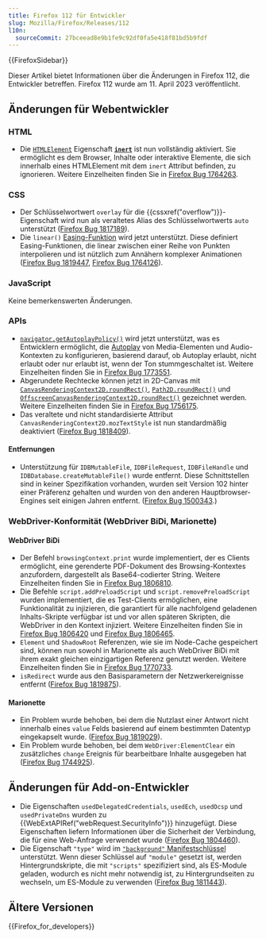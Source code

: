 ```yaml
---
title: Firefox 112 für Entwickler
slug: Mozilla/Firefox/Releases/112
l10n:
  sourceCommit: 27bceead8e9b1fe9c92df0fa5e418f81bd5b9fdf
---
```


{{FirefoxSidebar}}

Dieser Artikel bietet Informationen über die Änderungen in Firefox 112, die Entwickler betreffen. Firefox 112 wurde am 11. April 2023 veröffentlicht.

## Änderungen für Webentwickler

### HTML

- Die [`HTMLElement`](/de/docs/Web/API/HTMLElement) Eigenschaft [**`inert`**](/de/docs/Web/HTML/Global_attributes/inert) ist nun vollständig aktiviert. Sie ermöglicht es dem Browser, Inhalte oder interaktive Elemente, die sich innerhalb eines HTMLElement mit dem `inert` Attribut befinden, zu ignorieren. Weitere Einzelheiten finden Sie in [Firefox Bug 1764263](https://bugzil.la/1764263).

### CSS

- Der Schlüsselwortwert `overlay` für die {{cssxref("overflow")}}-Eigenschaft wird nun als veraltetes Alias des Schlüsselwortwerts `auto` unterstützt ([Firefox Bug 1817189](https://bugzil.la/1817189)).
- Die `linear()` [Easing-Funktion](/de/docs/Web/CSS/easing-function) wird jetzt unterstützt. Diese definiert Easing-Funktionen, die linear zwischen einer Reihe von Punkten interpolieren und ist nützlich zum Annähern komplexer Animationen ([Firefox Bug 1819447](https://bugzil.la/1819447), [Firefox Bug 1764126](https://bugzil.la/1764126)).

### JavaScript

Keine bemerkenswerten Änderungen.

### APIs

- [`navigator.getAutoplayPolicy()`](/de/docs/Web/API/Navigator/getAutoplayPolicy) wird jetzt unterstützt, was es Entwicklern ermöglicht, die [Autoplay](/de/docs/Web/Media/Guides/Autoplay) von Media-Elementen und Audio-Kontexten zu konfigurieren, basierend darauf, ob Autoplay erlaubt, nicht erlaubt oder nur erlaubt ist, wenn der Ton stummgeschaltet ist. Weitere Einzelheiten finden Sie in [Firefox Bug 1773551](https://bugzil.la/1773551).
- Abgerundete Rechtecke können jetzt in 2D-Canvas mit [`CanvasRenderingContext2D.roundRect()`](/de/docs/Web/API/CanvasRenderingContext2D/roundRect), [`Path2D.roundRect()`](/de/docs/Web/API/Path2D#path2d.roundrect) und [`OffscreenCanvasRenderingContext2D.roundRect()`](/de/docs/Web/API/OffscreenCanvasRenderingContext2D#canvasrenderingcontext2d.roundrect) gezeichnet werden. Weitere Einzelheiten finden Sie in [Firefox Bug 1756175](https://bugzil.la/1756175).
- Das veraltete und nicht standardisierte Attribut `CanvasRenderingContext2D.mozTextStyle` ist nun standardmäßig deaktiviert ([Firefox Bug 1818409](https://bugzil.la/1818409)).

#### Entfernungen

- Unterstützung für `IDBMutableFile`, `IDBFileRequest`, `IDBFileHandle` und `IDBDatabase.createMutableFile()` wurde entfernt. Diese Schnittstellen sind in keiner Spezifikation vorhanden, wurden seit Version 102 hinter einer Präferenz gehalten und wurden von den anderen Hauptbrowser-Engines seit einigen Jahren entfernt. ([Firefox Bug 1500343](https://bugzil.la/1500343).)

### WebDriver-Konformität (WebDriver BiDi, Marionette)

#### WebDriver BiDi

- Der Befehl `browsingContext.print` wurde implementiert, der es Clients ermöglicht, eine gerenderte PDF-Dokument des Browsing-Kontextes anzufordern, dargestellt als Base64-codierter String. Weitere Einzelheiten finden Sie in [Firefox Bug 1806810](https://bugzil.la/1806810).
- Die Befehle `script.addPreloadScript` und `script.removePreloadScript` wurden implementiert, die es Test-Clients ermöglichen, eine Funktionalität zu injizieren, die garantiert für alle nachfolgend geladenen Inhalts-Skripte verfügbar ist und vor allen späteren Skripten, die WebDriver in den Kontext injiziert. Weitere Einzelheiten finden Sie in [Firefox Bug 1806420](https://bugzil.la/1806420) und [Firefox Bug 1806465](https://bugzil.la/1806465).
- `Element` und `ShadowRoot` Referenzen, wie sie im Node-Cache gespeichert sind, können nun sowohl in Marionette als auch WebDriver BiDi mit ihrem exakt gleichen einzigartigen Referenz genutzt werden. Weitere Einzelheiten finden Sie in [Firefox Bug 1770733](https://bugzil.la/1770733).
- `isRedirect` wurde aus den Basisparametern der Netzwerkereignisse entfernt ([Firefox Bug 1819875](https://bugzil.la/1819875)).

#### Marionette

- Ein Problem wurde behoben, bei dem die Nutzlast einer Antwort nicht innerhalb eines `value` Felds basierend auf einem bestimmten Datentyp eingekapselt wurde. ([Firefox Bug 1819029](https://bugzil.la/1819029)).
- Ein Problem wurde behoben, bei dem `WebDriver:ElementClear` ein zusätzliches `change` Ereignis für bearbeitbare Inhalte ausgegeben hat ([Firefox Bug 1744925](https://bugzil.la/1744925)).

## Änderungen für Add-on-Entwickler

- Die Eigenschaften `usedDelegatedCredentials`, `usedEch`, `usedOcsp` und `usedPrivateDns` wurden zu {{WebExtAPIRef("webRequest.SecurityInfo")}} hinzugefügt. Diese Eigenschaften liefern Informationen über die Sicherheit der Verbindung, die für eine Web-Anfrage verwendet wurde ([Firefox Bug 1804460](https://bugzil.la/1804460)).
- Die Eigenschaft `"type"` wird im [`"background"` Manifestschlüssel](/de/docs/Mozilla/Add-ons/WebExtensions/manifest.json/background) unterstützt. Wenn dieser Schlüssel auf `"module"` gesetzt ist, werden Hintergrundskripte, die mit `"scripts"` spezifiziert sind, als ES-Module geladen, wodurch es nicht mehr notwendig ist, zu Hintergrundseiten zu wechseln, um ES-Module zu verwenden ([Firefox Bug 1811443](https://bugzil.la/1811443)).

## Ältere Versionen

{{Firefox_for_developers}}
